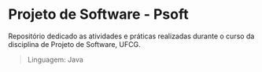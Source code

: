 # Projeto de Software - Psoft
Repositório dedicado as atividades e práticas realizadas durante o curso da disciplina de Projeto de Software, UFCG.

> Linguagem: Java
